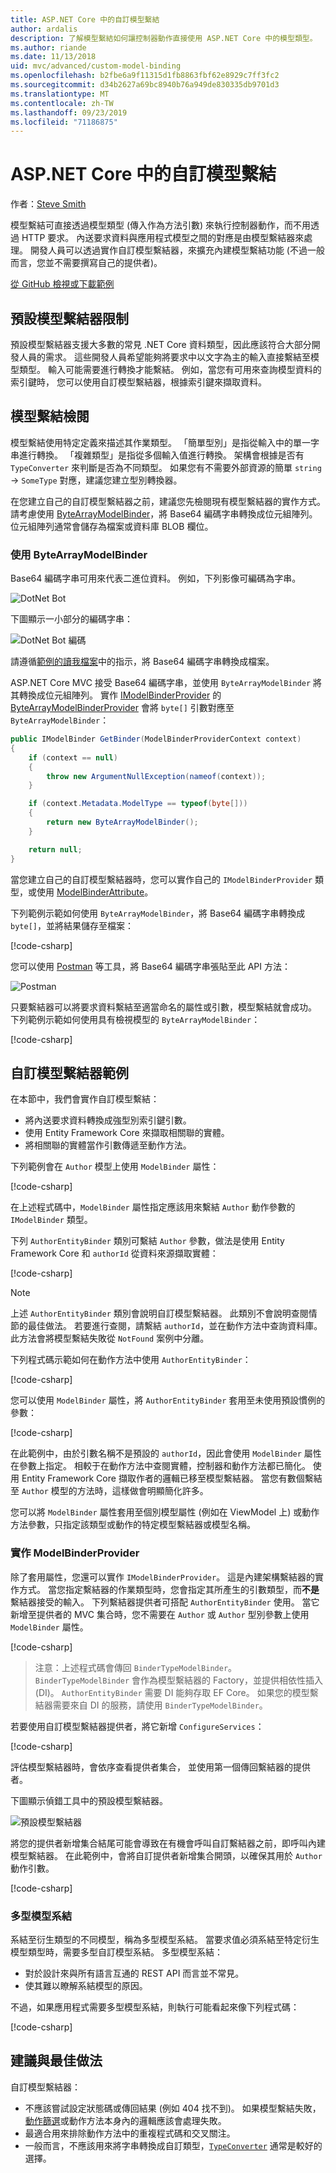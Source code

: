 ```yaml
---
title: ASP.NET Core 中的自訂模型繫結
author: ardalis
description: 了解模型繫結如何讓控制器動作直接使用 ASP.NET Core 中的模型類型。
ms.author: riande
ms.date: 11/13/2018
uid: mvc/advanced/custom-model-binding
ms.openlocfilehash: b2fbe6a9f11315d1fb8863fbf62e8929c7ff3fc2
ms.sourcegitcommit: d34b2627a69bc8940b76a949de830335db9701d3
ms.translationtype: MT
ms.contentlocale: zh-TW
ms.lasthandoff: 09/23/2019
ms.locfileid: "71186875"
---
```

# <a name="custom-model-binding-in-aspnet-core"></a>ASP.NET Core 中的自訂模型繫結

作者：[Steve Smith](https://ardalis.com/)

模型繫結可直接透過模型類型 (傳入作為方法引數) 來執行控制器動作，而不用透過 HTTP 要求。 內送要求資料與應用程式模型之間的對應是由模型繫結器來處理。 開發人員可以透過實作自訂模型繫結器，來擴充內建模型繫結功能 (不過一般而言，您並不需要撰寫自己的提供者)。

[從 GitHub 檢視或下載範例](https://github.com/aspnet/AspNetCore.Docs/tree/master/aspnetcore/mvc/advanced/custom-model-binding/)

## <a name="default-model-binder-limitations"></a>預設模型繫結器限制

預設模型繫結器支援大多數的常見 .NET Core 資料類型，因此應該符合大部分開發人員的需求。 這些開發人員希望能夠將要求中以文字為主的輸入直接繫結至模型類型。 輸入可能需要進行轉換才能繫結。 例如，當您有可用來查詢模型資料的索引鍵時， 您可以使用自訂模型繫結器，根據索引鍵來擷取資料。

## <a name="model-binding-review"></a>模型繫結檢閱

模型繫結使用特定定義來描述其作業類型。 「簡單型別」是指從輸入中的單一字串進行轉換。 「複雜類型」是指從多個輸入值進行轉換。 架構會根據是否有 `TypeConverter` 來判斷是否為不同類型。 如果您有不需要外部資源的簡單 `string` -> `SomeType` 對應，建議您建立型別轉換器。

在您建立自己的自訂模型繫結器之前，建議您先檢閱現有模型繫結器的實作方式。 請考慮使用 [ByteArrayModelBinder](/dotnet/api/microsoft.aspnetcore.mvc.modelbinding.binders.bytearraymodelbinder)，將 Base64 編碼字串轉換成位元組陣列。 位元組陣列通常會儲存為檔案或資料庫 BLOB 欄位。

### <a name="working-with-the-bytearraymodelbinder"></a>使用 ByteArrayModelBinder

Base64 編碼字串可用來代表二進位資料。 例如，下列影像可編碼為字串。

![DotNet Bot](custom-model-binding/images/bot.png "DotNet Bot")

下圖顯示一小部分的編碼字串：

![DotNet Bot 編碼](custom-model-binding/images/encoded-bot.png "DotNet Bot 編碼")

請遵循[範例的讀我檔案](https://github.com/aspnet/AspNetCore.Docs/blob/master/aspnetcore/mvc/advanced/custom-model-binding/sample/CustomModelBindingSample/README.md)中的指示，將 Base64 編碼字串轉換成檔案。

ASP.NET Core MVC 接受 Base64 編碼字串，並使用 `ByteArrayModelBinder` 將其轉換成位元組陣列。 實作 [IModelBinderProvider](/dotnet/api/microsoft.aspnetcore.mvc.modelbinding.imodelbinderprovider) 的 [ByteArrayModelBinderProvider](/dotnet/api/microsoft.aspnetcore.mvc.modelbinding.binders.bytearraymodelbinderprovider) 會將 `byte[]` 引數對應至 `ByteArrayModelBinder`：

```csharp
public IModelBinder GetBinder(ModelBinderProviderContext context)
{
    if (context == null)
    {
        throw new ArgumentNullException(nameof(context));
    }

    if (context.Metadata.ModelType == typeof(byte[]))
    {
        return new ByteArrayModelBinder();
    }

    return null;
}
```

當您建立自己的自訂模型繫結器時，您可以實作自己的 `IModelBinderProvider` 類型，或使用 [ModelBinderAttribute](/dotnet/api/microsoft.aspnetcore.mvc.modelbinderattribute)。

下列範例示範如何使用 `ByteArrayModelBinder`，將 Base64 編碼字串轉換成 `byte[]`，並將結果儲存至檔案：

[!code-csharp[](custom-model-binding/sample/CustomModelBindingSample/Controllers/ImageController.cs?name=post1&highlight=3)]

您可以使用 [Postman](https://www.getpostman.com/) 等工具，將 Base64 編碼字串張貼至此 API 方法：

![Postman](custom-model-binding/images/postman.png "Postman")

只要繫結器可以將要求資料繫結至適當命名的屬性或引數，模型繫結就會成功。 下列範例示範如何使用具有檢視模型的 `ByteArrayModelBinder`：

[!code-csharp[](custom-model-binding/sample/CustomModelBindingSample/Controllers/ImageController.cs?name=post2&highlight=2)]

## <a name="custom-model-binder-sample"></a>自訂模型繫結器範例

在本節中，我們會實作自訂模型繫結：

- 將內送要求資料轉換成強型別索引鍵引數。
- 使用 Entity Framework Core 來擷取相關聯的實體。
- 將相關聯的實體當作引數傳遞至動作方法。

下列範例會在 `Author` 模型上使用 `ModelBinder` 屬性：

[!code-csharp[](custom-model-binding/sample/CustomModelBindingSample/Data/Author.cs?highlight=10)]

在上述程式碼中，`ModelBinder` 屬性指定應該用來繫結 `Author` 動作參數的 `IModelBinder` 類型。

下列 `AuthorEntityBinder` 類別可繫結 `Author` 參數，做法是使用 Entity Framework Core 和 `authorId` 從資料來源擷取實體：

[!code-csharp[](custom-model-binding/sample/CustomModelBindingSample/Binders/AuthorEntityBinder.cs?name=demo)]

> [!NOTE]
> 上述 `AuthorEntityBinder` 類別會說明自訂模型繫結器。 此類別不會說明查閱情節的最佳做法。 若要進行查閱，請繫結 `authorId`，並在動作方法中查詢資料庫。 此方法會將模型繫結失敗從 `NotFound` 案例中分離。

下列程式碼示範如何在動作方法中使用 `AuthorEntityBinder`：

[!code-csharp[](custom-model-binding/sample/CustomModelBindingSample/Controllers/BoundAuthorsController.cs?name=demo2&highlight=2)]

您可以使用 `ModelBinder` 屬性，將 `AuthorEntityBinder` 套用至未使用預設慣例的參數：

[!code-csharp[](custom-model-binding/sample/CustomModelBindingSample/Controllers/BoundAuthorsController.cs?name=demo1&highlight=2)]

在此範例中，由於引數名稱不是預設的 `authorId`，因此會使用 `ModelBinder` 屬性在參數上指定。 相較于在動作方法中查閱實體，控制器和動作方法都已簡化。 使用 Entity Framework Core 擷取作者的邏輯已移至模型繫結器。 當您有數個繫結至 `Author` 模型的方法時，這樣做會明顯簡化許多。

您可以將 `ModelBinder` 屬性套用至個別模型屬性 (例如在 ViewModel 上) 或動作方法參數，只指定該類型或動作的特定模型繫結器或模型名稱。

### <a name="implementing-a-modelbinderprovider"></a>實作 ModelBinderProvider

除了套用屬性，您還可以實作 `IModelBinderProvider`。 這是內建架構繫結器的實作方式。 當您指定繫結器的作業類型時，您會指定其所產生的引數類型，而**不是**繫結器接受的輸入。 下列繫結器提供者可搭配 `AuthorEntityBinder` 使用。 當它新增至提供者的 MVC 集合時，您不需要在 `Author` 或 `Author` 型別參數上使用 `ModelBinder` 屬性。

[!code-csharp[](custom-model-binding/sample/CustomModelBindingSample/Binders/AuthorEntityBinderProvider.cs?highlight=17-20)]

> 注意：上述程式碼會傳回 `BinderTypeModelBinder`。 `BinderTypeModelBinder` 會作為模型繫結器的 Factory，並提供相依性插入 (DI)。 `AuthorEntityBinder` 需要 DI 能夠存取 EF Core。 如果您的模型繫結器需要來自 DI 的服務，請使用 `BinderTypeModelBinder`。

若要使用自訂模型繫結器提供者，將它新增 `ConfigureServices`：

[!code-csharp[](custom-model-binding/sample/CustomModelBindingSample/Startup.cs?name=callout&highlight=5-9)]

評估模型繫結器時，會依序查看提供者集合， 並使用第一個傳回繫結器的提供者。

下圖顯示偵錯工具中的預設模型繫結器。

![預設模型繫結器](custom-model-binding/images/default-model-binders.png "預設模型繫結器")

將您的提供者新增集合結尾可能會導致在有機會呼叫自訂繫結器之前，即呼叫內建模型繫結器。 在此範例中，會將自訂提供者新增集合開頭，以確保其用於 `Author` 動作引數。

[!code-csharp[](custom-model-binding/sample/CustomModelBindingSample/Startup.cs?name=callout&highlight=5-9)]

### <a name="polymorphic-model-binding"></a>多型模型系結

系結至衍生類型的不同模型，稱為多型模型系結。 當要求值必須系結至特定衍生模型類型時，需要多型自訂模型系結。 多型模型系結：

* 對於設計來與所有語言互通的 REST API 而言並不常見。
* 使其難以瞭解系結模型的原因。

不過，如果應用程式需要多型模型系結，則執行可能看起來像下列程式碼：

[!code-csharp[](custom-model-binding/3.0sample/PolymorphicModelBinding/ModelBinders/PolymorphicModelBinder.cs?name=snippet)]

## <a name="recommendations-and-best-practices"></a>建議與最佳做法

自訂模型繫結器：

- 不應該嘗試設定狀態碼或傳回結果 (例如 404 找不到)。 如果模型繫結失敗，[動作篩選](xref:mvc/controllers/filters)或動作方法本身內的邏輯應該會處理失敗。
- 最適合用來排除動作方法中的重複程式碼和交叉關注。
- 一般而言，不應該用來將字串轉換成自訂類型，[`TypeConverter`](/dotnet/api/system.componentmodel.typeconverter) 通常是較好的選擇。

